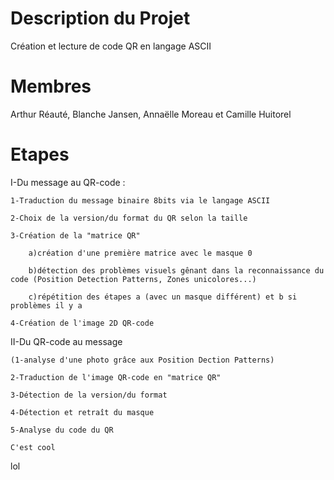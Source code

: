 
# Description du Projet

Création et lecture de code QR en langage ASCII

# Membres

Arthur Réauté, Blanche Jansen, Annaëlle Moreau et Camille Huitorel

# Etapes

I-Du message au QR-code :

    1-Traduction du message binaire 8bits via le langage ASCII
    
    2-Choix de la version/du format du QR selon la taille
    
    3-Création de la "matrice QR"
    
        a)création d'une première matrice avec le masque 0
        
        b)détection des problèmes visuels gênant dans la reconnaissance du code (Position Detection Patterns, Zones unicolores...)
        
        c)répétition des étapes a (avec un masque différent) et b si problèmes il y a
    
    4-Création de l'image 2D QR-code

II-Du QR-code au message
    
    (1-analyse d'une photo grâce aux Position Dection Patterns)
    
    2-Traduction de l'image QR-code en "matrice QR"
    
    3-Détection de la version/du format
    
    4-Détection et retraît du masque
    
    5-Analyse du code du QR
    
    C'est cool
lol
